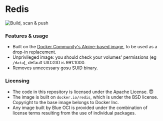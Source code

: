 # Redis

![Build, scan & push](https://github.com/Polarix-Containers/redis/actions/workflows/build.yml/badge.svg)

### Features & usage
- Built on the [Docker Community's Alpine-based image](https://github.com/redis/docker-library-redis), to be used as a drop-in replacement.
- Unprivileged image: you should check your volumes' permissions (eg `/data`), default UID:GID is 991:1000.
- Removes unnecessary gosu SUID binary.

### Licensing
- The code in this repository is licensed under the Apache License. 😇
- The image is built on `docker.io/redis`, which is under the BSD license. Copyright to the base image belongs to Docker Inc.
- Any image built by Blue OCI is provided under the combination of license terms resulting from the use of individual packages.